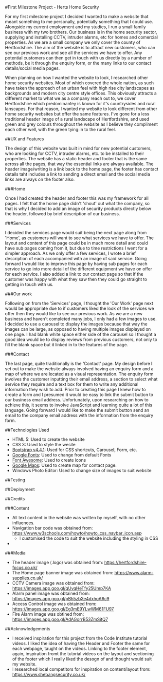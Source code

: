 #First Milestone Project - Herts Home Security

For my first milestone project I decided I wanted to make a website that meant something to me personally,
potentially something that I could use. Alongside my current employment and my studies, I run a small family
business with my two brothers. Our business is in the home security sector, supplying and installing CCTV,
intruder alarms, etc for homes and comercial properties. As we are a small company we only cover the county
of Hertfordshire. The aim of the website is to attract new customers, who can see our previous work and see
all the services we have to offer. Any potential customers can then get in touch with us directly by a number
of methods, be it through the enquiry form, or the many links to our contact details/social media pages.

When planning on how I wanted the website to look, I researched other home security websites. Most of which
covered the whole nation, as such have taken the approach of an urban feel with high rise city landscapes as
backgrounds and modern city centre style offices. This obviously attracts a different market to what we as a
company reach out to, we cover Hertfordshire which predominantey is known for it's countrysides and rural
lanscapes. For that reason, I wanted my website to look different from other home security websites but offer
the same features. I've gone for a less traditional header image of a rural landscape of Hertfordshire, and
used green and grey colours throughout the website as I believe they compliment each other well, with the green
tying in to the rural feel.

##UX and Features

The design of this website was built in mind for new potential customers, who are looking for CCTV,
intruder alarms, etc. to be installed to their properties. The website has a static header and footer that is
the same across all the pages, that way the essential links are always available. The header image/writing is a
link back to the home page, the footer has contact details taht includes a link to sending a direct email and
the social media links are always on the footer also. 

###Home

Once I had created the header and footer this was my framework for all pages. I felt that the home page didn't
'shout' out what the company, so that is why I decided to add an image of security products directly below the
header, followed by brief description of our business.

###Services

I decided the services page would suit being the next page along from 'Home', as customers will want to see what
services we have to offer. The layout and content of this page could be in much more detail and could have sub
pages coming from it, but due to time restrictions I went for a simpler approach. As we only offer a few services,
I wrote a brief description of each accompanied with an image of said service. Going forward I would like to
improve this page by having sub pages for each service to go into more detail of the different equipment we have
on offer for each service. I also added a link to our contact page so that if the customer was happy with what
they saw then they could go straight to getting in touch with us.

###Our work

Following on from the 'Services' page, I thought the 'Our Work' page next would be appropriate due to if customers
liked the look of the services we offer then they would like to see our previous work. As we are a new business and
haven't completed many jobs, I only had a few images to use. I decided to use a carousel to display the images
because that way the images can be large, as opposed to having multiple images displayed on one page. I had blank
white space either side of the carousel so I thought a good idea would be to display reviews from previous customers,
not only to fill the blank space but it linked in to the features of the page.

###Contact

The last page, quite traditionally is the 'Contact' page. My design before I set out to make the website always
involved having an enquiry form and a map of where we are located as a visual representation. The enquiry form
involves the customer inputting their email address, a section to select what service they require and a text box
for them to write any additional information they wish to add. Prior to creating this page I knew how to create a
form and I presumed it would be easy to link the submit button to our business email address. Unfortunately, upon
researching on how to achieve this, it seems to involve JavaScript and learning quite a lot of this language. Going
forward I would like to make the submit button send an email to the company email address with the information from
the enquiry form.

##Technologies Used

* HTML 5: Used to create the website
* CSS 3: Used to style the wesite
* [Bootstrap v4.4.1](https://getbootstrap.com/): Used for CSS shortcuts, Carousel, Form, etc.
* [Google Fonts](https://fonts.google.com/): Used to change from default Fonts
* [Font Awesome](https://fontawesome.com/): Used to create icons
* [Google Maps](https://www.google.co.uk/maps/): Used to create map for contact page.
* Windows Photo Editor: Used to change size of images to suit website

##Testing

##Deployment

##Credits

###Content

* All text content in the website was written by myself, with no other influences.
* Navigation bar code was obtained from: https://www.w3schools.com/howto/howto_css_navbar_icon.asp
    * I customised the code to suit the website including the styling in CSS
* 

###Media

* The header image (.logo) was obtained from: https://hertfordshire-focus.co.uk/
* The Home page banner image was obtained from: https://www.alarm-supplies.co.uk/
* CCTV Camera image was obtained from: https://images.app.goo.gl/qUvqHeTfy25Ump7KA
* Alarm panel image was obtained from: https://images.app.goo.gl/pBh5zbXe4dxhoA6c9
* Access Control image was obtained from: https://images.app.goo.gl/Eg3mE9YLwWM61FU97
* Fire Alarm image was obtined from: https://images.app.goo.gl/AdAGorrB53ZmSitQ7

##Acknowledgements 

* I received inspiration for this project from the Code Institute tutorial videos. I liked the idea of
having the Header and Footer the same for each webpage, taught on the videos. Linking to the footer element,
again, inspiration fromt the tutorial videos on the layout and sectioning of the footer which I really liked 
the desogn of and thought would suit my website.
* I researched local competitors for inspiration on content/layout from: https://www.shebangsecurity.co.uk/